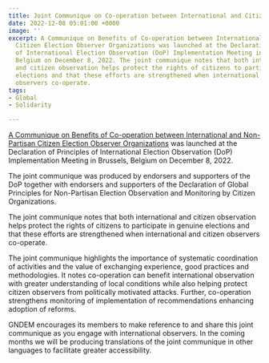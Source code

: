 ```yaml
---
title: Joint Communique on Co-operation between International and Citizen Observers
date: 2022-12-08 05:01:00 +0000
image: ''
excerpt: A Communique on Benefits of Co-operation between International and Non-Partisan
  Citizen Election Observer Organizations was launched at the Declaration of Principles
  of International Election Observation (DoP) Implementation Meeting in Brussels,
  Belgium on December 8, 2022. The joint communique notes that both international
  and citizen observation helps protect the rights of citizens to participate in genuine
  elections and that these efforts are strengthened when international and citizen
  observers co-operate.
tags:
- Global
- Solidarity

---
```

[A Communique on Benefits of Co-operation between International and Non-Partisan Citizen Election Observer Organizations](https://drive.google.com/file/d/1gGoi0TdzaHfOfm6DYuMKWOZJnkXykbR-/view?usp=share_link "A Communique on Benefits of Co-operation between International and Non-Partisan Citizen Election Observers") was launched at the Declaration of Principles of International Election Observation (DoP) Implementation Meeting in Brussels, Belgium on December 8, 2022.

The joint communique was produced by endorsers and supporters of the DoP together with endorsers and supporters of the Declaration of Global Principles for Non-Partisan Election Observation and Monitoring by Citizen Organizations.

The joint communique notes that both international and citizen observation helps protect the rights of citizens to participate in genuine elections and that these efforts are strengthened when international and citizen observers co-operate.

The joint communique highlights the importance of systematic coordination of activities and the value of exchanging experience, good practices and methodologies. It notes co-operation can benefit international observation with greater understanding of local conditions while also helping protect citizen observers from politically motivated attacks. Further, co-operation strengthens monitoring of implementation of recommendations enhancing adoption of reforms.

GNDEM encourages its members to make reference to and share this joint communique as you engage with international observers. In the coming months we will be producing translations of the joint communique in other languages to facilitate greater accessibility.